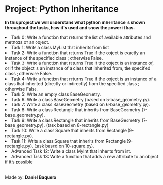 <html>
<h1>Project: Python Inheritance</h1>
<p><strong>In this project we will understand what python inheritance is shown throughout the tasks, how it's used and show the power it has. </strong></p>
<body>
<li>Task 0: Write a function that returns the list of available attributes and methods of an object.</li>
<li>Task 1: Write a class MyList that inherits from list.</li>
<li>Task 2: Write a function that returns True if the object is exactly an instance of the specified class ; otherwise False.</li>
<li>Task 3: Write a function that returns True if the object is an instance of, or if the object is an instance of a class that inherited from, the specified class ; otherwise False.</li>
<li>Task 4: Write a function that returns True if the object is an instance of a class that inherited (directly or indirectly) from the specified class ; otherwise False.</li>
<li>Task 5: Write an empty class BaseGeometry.</li>
<li>Task 6: Write a class BaseGeometry (based on 5-base_geometry.py).</li>
<li>Task 7: Write a class BaseGeometry (based on 6-base_geometry.py).</li>
<li>Task 8: Write a class Rectangle that inherits from BaseGeometry (7-base_geometry.py).</li>
<li>Task 9: Write a class Rectangle that inherits from BaseGeometry (7-base_geometry.py). (task based on 8-rectangle.py).</li>
<li>Task 10: Write a class Square that inherits from Rectangle (9-rectangle.py).</li>
<li>Task 11: Write a class Square that inherits from Rectangle (9-rectangle.py). (task based on 10-square.py).</li>
<li>Advanced Task 12: Write a class MyInt that inherits from int.</li>
<li>Advanced Task 13: Write a function that adds a new attribute to an object if it’s possible</li>
</body>
<br>
<br>
<footer>Made by: <strong>Daniel Baquero</stong></footer>
</html>